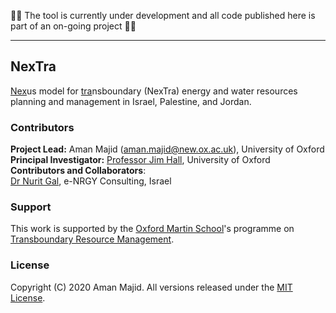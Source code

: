 🚨🚧 The tool is currently under development and all code published here is part of an on-going project 🚧🚨

---

## NexTra
<ins>Nex</ins>us model for <ins>tra</ins>nsboundary (NexTra) energy and water resources planning and management in Israel, Palestine, and Jordan.

### Contributors
**Project Lead:** Aman Majid (aman.majid@new.ox.ac.uk), University of Oxford <br>
**Principal Investigator:** [Professor Jim Hall](https://www.eci.ox.ac.uk/people/jhall.html), University of Oxford <br>
**Contributors and Collaborators**: <br>
[Dr Nurit Gal](https://nurit105.wixsite.com/website), e-NRGY Consulting, Israel <br>

### Support
This work is supported by the [Oxford Martin School](https://www.oxfordmartin.ox.ac.uk/)'s programme on [Transboundary Resource Management](https://www.oxfordmartin.ox.ac.uk/transboundary-resource-management/).

### License
Copyright (C) 2020 Aman Majid. All versions released under the [MIT License](https://opensource.org/licenses/MIT).
